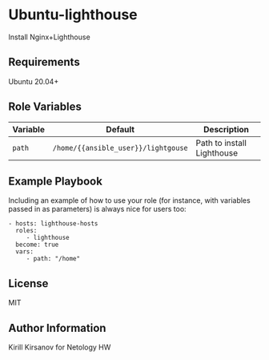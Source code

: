 Ubuntu-lighthouse
=========

Install Nginx+Lighthouse

Requirements
------------

Ubuntu 20.04+

Role Variables
--------------

| Variable | Default | Description
|-|-|-|
| `path`  | `/home/{{ansible_user}}/lightgouse` | Path to install Lighthouse |

Example Playbook
----------------

Including an example of how to use your role (for instance, with variables passed in as parameters) is always nice for users too:

    - hosts: lighthouse-hosts
      roles:
         - lighthouse
      become: true
      vars:
         - path: "/home"

License
-------

MIT

Author Information
------------------

Kirill Kirsanov for Netology HW